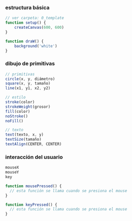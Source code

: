 ### estructura básica

```javascript
// ver carpeta: 0_template
function setup() {
    createCanvas(600, 600)
}

function draW() {
    background('white')
}
```

### dibujo de primitivas

```javascript
// primitivas
circle(x, y, diámetro)
square(x, y, tamaño)
line(x1, y1, x2, y2)

// estilo
stroke(color)
strokeWeight(grosor)
fill(color)
noStroke()
noFill()

// texto
text(texto, x, y)
textSize(tamaño)
textAlign(CENTER, CENTER)
```

### interacción del usuario

```javascript
mouseX
mouseY
key

function mousePressed() {
  // esta función se llama cuando se presiona el mouse
}

function keyPressed() {
  // esta función se llama cuando se presiona el mouse
}
```

